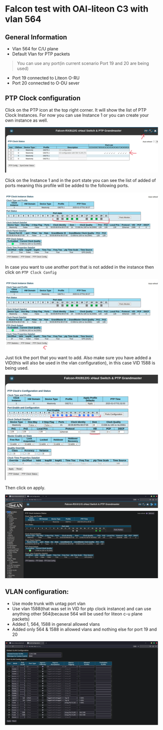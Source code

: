# Falcon test with OAI-liteon C3 with vlan 564

## General Information
* Vlan 564 for C/U plane
* Default Vlan for PTP packets

> You can use any port(in current scenario Port 19 and 20 are being used)

* Port 19 connected to Liteon O-RU
* Port 20 connected to O-DU sever

## PTP Clock configuration

Click on the PTP icon at the top right corner.
It will show the list of PTP Clock Instances. For now you can use Instance 1 or you can create your own instance as well.

![ptp_instances](../images/falcon_c3_vlan564_liteon_oai/ptp_profile.jpg)

Click on the Instance 1 and in the port state you can see the list of added of ports meaning this profile will be added to the following ports.

![list_ports](../images/falcon_c3_vlan564_liteon_oai/ptp_clock_istance_1_ports.jpg)
 In case you want to use another port that is not added in the instance then click on `PTP Clock Config`


![ptp_clock_config](../images/falcon_c3_vlan564_liteon_oai/ptp_clock_config.jpg)

Just tick the port that you want to add. Also make sure you have added a VID(this will also be used in the vlan configuration), in  this case VID 1588 is being used.

![tick_the_port](../images/falcon_c3_vlan564_liteon_oai/add_port.jpg)


Then click on apply.

![falcon_ptp_config](../images/falcon_c3_vlan564_liteon_oai/falcon1_c3_vlan564_liteon_oai.png)



## VLAN configuration:
* Use mode trunk with untag port vlan
* Use vlan 1588(that was set in VID for ptp clock instance) and can use anything other 564(because 564 will be used for liteon c-u plane packets)
* Added 1, 564, 1588 in general allowed vlans
* Added only 564 & 1588 in allowed vlans and nothing else for port 19 and 20


![falcon_vlan_config](../images/falcon_c3_vlan564_liteon_oai/falcon2_c3_vlan564_liteon_oai.png)